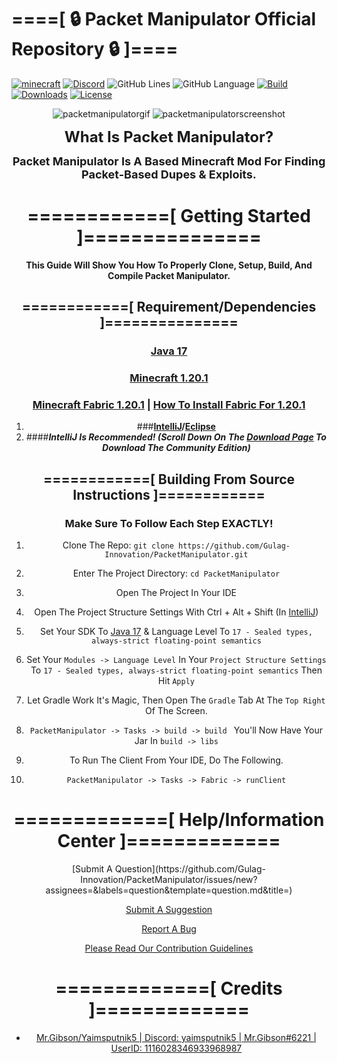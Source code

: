 # ====[ 🔒 Packet Manipulator Official Repository 🔒 ]====

[![minecraft](https://img.shields.io/badge/Minecraft-1.20.1-blueviolet.svg)](https://files.minecraftforge.net/net/minecraftforge/forge/index_1.20.1.html)
[![Discord](https://img.shields.io/discord/840168131652747264?color=9900ee&label=discord&style=flat-round)](https://thegulag.net/)
![GitHub Lines](https://img.shields.io/tokei/lines/github/Gulag-Innovation/PacketManipulator?color=9900ee)
![GitHub Language](https://img.shields.io/github/languages/top/Gulag-Innovation/PacketManipulator?color=9900ee)
[![Build](https://img.shields.io/github/v/release/Gulag-Innovation/PacketManipulator)](https://github.com/Gulag-Innovation/PacketManipulator/releases/latest)
[![Downloads](https://img.shields.io/github/downloads/Gulag-Innovation/PacketManipulator/total?color=9900ee)](https://github.com/Gulag-Innovation/PacketManipulator/release/latest)
[![License](https://img.shields.io/github/license/Gulag-Innovation/PacketManipulator)](https://github.com/Gulag-Innovation/PacketManipulator/blob/master/LICENSE)

<p align="center">
<img src="https://cdn.discordapp.com/attachments/1124010332453621781/1124010655754764288/PacketManipulator.gif" alt="packetmanipulatorgif" />
  <img src="https://cdn.discordapp.com/attachments/1124010332453621781/1124011511417933934/image.png" alt="packetmanipulatorscreenshot" />
</p>

<center>

<b><font size=+2>What Is Packet Manipulator?</font></b>

<b><font size=+1>Packet Manipulator Is A Based Minecraft Mod For Finding Packet-Based Dupes & Exploits.</font></b>

# ============[ Getting Started ]===============

**This Guide Will Show You How To Properly Clone, Setup, Build, And Compile Packet Manipulator.**

## ============[ Requirement/Dependencies ]===============

### [Java 17][java17]
### [Minecraft 1.20.1][minecraft]
### [Minecraft Fabric 1.20.1][fabric] | [How To Install Fabric For 1.20.1][fabrichowto]

1. ###**[IntelliJ][intellij]/[Eclipse][eclipse]**
2. ####**_IntelliJ Is Recommended! (Scroll Down On The [Download Page][intellij] To Download The Community Edition)_**

## ============[ Building From Source Instructions ]============

### Make Sure To Follow Each Step EXACTLY!
1. Clone The Repo: `git clone https://github.com/Gulag-Innovation/PacketManipulator.git`
2. Enter The Project Directory: `cd PacketManipulator`
3. Open The Project In Your IDE
4. Open The Project Structure Settings With Ctrl + Alt + Shift (In [IntelliJ][intellij])
5. Set Your SDK To [Java 17][java17] & Language Level To `17 - Sealed types, always-strict floating-point semantics`
6. Set Your `Modules -> Language Level` In Your `Project Structure Settings` To `17 - Sealed types, always-strict floating-point semantics` Then Hit `Apply`
7. Let Gradle Work It's Magic, Then Open The `Gradle` Tab At The `Top Right` Of The Screen.
8. `PacketManipulator -> Tasks -> build -> build ` You'll Now Have Your Jar In `build -> libs`

9. To Run The Client From Your IDE, Do The Following.
10. `PacketManipulator -> Tasks -> Fabric -> runClient`

# =============[ Help/Information Center ]=============

<center>
[Submit A Question](https://github.com/Gulag-Innovation/PacketManipulator/issues/new?assignees=&labels=question&template=question.md&title=)

[Submit A Suggestion](https://github.com/Gulag-Innovation/PacketManipulator/issues/new?assignees=&labels=suggestion&template=suggestion.md&title=)

[Report A Bug](https://github.com/Gulag-Innovation/PacketManipulator/issues/new?assignees=&labels=bug&template=bug-report.md&title=)

[Please Read Our Contribution Guidelines](https://github.com/Gulag-Innovation/PacketManipulator/blob/master/CONTRIBUTING.md)
</center>

# =============[ Credits ]=============

- [Mr.Gibson/Yaimsputnik5 | Discord: yaimsputnik5 | Mr.Gibson#6221 | UserID: 1116028346933968987][yaimsputnik5github]

[eclipse]: https://www.eclipse.org/downloads/
[intellij]: https://www.jetbrains.com/idea/download/?section=windows
[minecraft]: https://minecraft.net/
[fabric]: https://fabricmc.net/use/installer/
[fabrichowto]: https://www.youtube.com/watch?v=SqasLdQteFU
[java17]: https://www.oracle.com/java/technologies/javase/jdk17-archive-downloads.html
[yaimsputnik5github]: https://github.com/Yaimsputnik5
</center>
